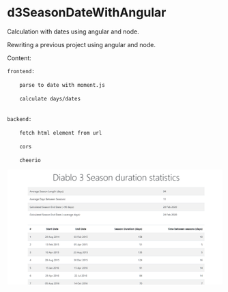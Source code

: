 # d3SeasonDateWithAngular
Calculation with dates using angular and node.

Rewriting a previous project using angular and node.

Content:

	frontend:
  
		parse to date with moment.js
    
		calculate days/dates
		
		
	backend:
  
		fetch html element from url
    
		cors
    
		cheerio
	
![alt text](https://github.com/flaciGit/d3SeasonDateWithAngular/blob/master/pic/img.png?raw=true)
